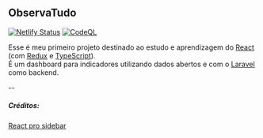 ## ObservaTudo

[![Netlify Status](https://api.netlify.com/api/v1/badges/7919583f-780b-4bc8-84c5-f114ea2f198a/deploy-status)](https://app.netlify.com/sites/sweet-semolina-3a8a73/deploys)
[![CodeQL](https://github.com/JJDSNT/otfrontend2/blob/main/.github/workflows/codeql-analysis.yml/badge.svg)](https://github.com/JJDSNT/otfrontend2/actions?query=workflow%3ACodeQL)



Esse é meu primeiro projeto destinado ao estudo e aprendizagem do [React](https://pt-br.reactjs.org/) (com [Redux](https://redux.js.org/) e [TypeScript](https://www.typescriptlang.org/)).\
É um dashboard para indicadores utilizando dados abertos e com o [Laravel](https://laravel.com/) como backend.


--

##### Créditos:
[React pro sidebar](https://github.com/azouaoui-med/react-pro-sidebar)
